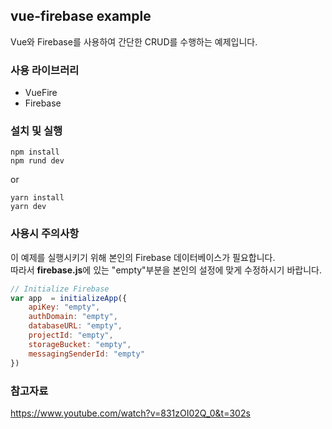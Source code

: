 ## vue-firebase example

Vue와 Firebase를 사용하여 간단한 CRUD를 수행하는 예제입니다.

### 사용 라이브러리
- VueFire
- Firebase

### 설치 및 실행
```console
npm install
npm rund dev
```
or
```console
yarn install
yarn dev
```

### 사용시 주의사항
이 예제를 실행시키기 위해 본인의 Firebase 데이터베이스가 필요합니다.  
따라서 **firebase.js**에 있는 "empty"부분을 본인의 설정에 맞게 수정하시기 바랍니다.
```javascript
// Initialize Firebase
var app  = initializeApp({
    apiKey: "empty",
    authDomain: "empty",
    databaseURL: "empty",
    projectId: "empty",
    storageBucket: "empty",
    messagingSenderId: "empty"
})
```

### 참고자료 
https://www.youtube.com/watch?v=831zOI02Q_0&t=302s

